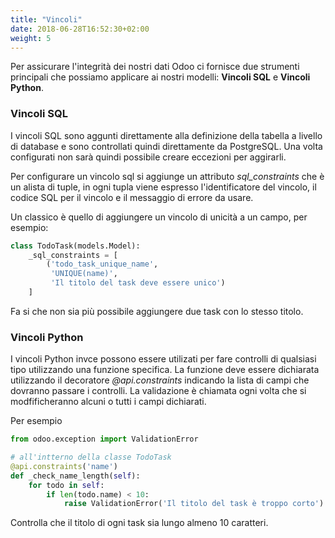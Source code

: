 ```yaml
---
title: "Vincoli"
date: 2018-06-28T16:52:30+02:00
weight: 5
---
```


Per assicurare l'integrità dei nostri dati Odoo ci fornisce due strumenti principali che possiamo applicare ai nostri modelli: **Vincoli SQL** e **Vincoli Python**.

### Vincoli SQL

I vincoli SQL sono aggunti direttamente alla definizione della tabella a livello di database e sono controllati quindi direttamente da PostgreSQL. Una volta configurati non sarà quindi possibile creare eccezioni per aggirarli.

Per configurare un vincolo sql si aggiunge un attributo _sql\_constraints_ che è un alista di tuple, in ogni tupla viene espresso l'identificatore del vincolo, il codice SQL per il vincolo e il messaggio di errore da usare.

Un classico è quello di aggiungere un vincolo di unicità a un campo, per esempio:

```python
class TodoTask(models.Model):
    _sql_constraints = [
        ('todo_task_unique_name',
         'UNIQUE(name)',
         'Il titolo del task deve essere unico')
    ]
```

Fa si che non sia più possibile aggiungere due task con lo stesso titolo.


### Vincoli Python

I vincoli Python invce possono essere utilizati per fare controlli di qualsiasi tipo utilizzando una funzione specifica. La funzione deve essere dichiarata utilizzando il decoratore _@api.constraints_ indicando la lista di campi che dovranno passare i controlli. La validazione è chiamata ogni volta che si modfificheranno alcuni o tutti i campi dichiarati.

Per esempio 

```python
from odoo.exception import ValidationError

# all'intterno della classe TodoTask 
@api.constraints('name')
def _check_name_length(self):
    for todo in self:
        if len(todo.name) < 10:
            raise ValidationError('Il titolo del task è troppo corto')
```

Controlla che il titolo di ogni task sia lungo almeno 10 caratteri.